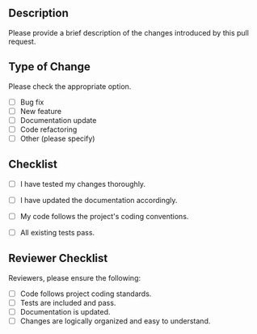 ## Description
Please provide a brief description of the changes introduced by this pull request.

## Type of Change
Please check the appropriate option.
- [ ] Bug fix
- [ ] New feature
- [ ] Documentation update
- [ ] Code refactoring
- [ ] Other (please specify)

## Checklist
- [ ] I have tested my changes thoroughly.
- [ ] I have updated the documentation accordingly.
- [ ] My code follows the project's coding conventions.
- [ ] All existing tests pass.


## Reviewer Checklist
Reviewers, please ensure the following:
- [ ] Code follows project coding standards.
- [ ] Tests are included and pass.
- [ ] Documentation is updated.
- [ ] Changes are logically organized and easy to understand.